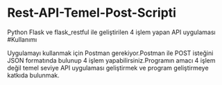 # Rest-API-Temel-Post-Scripti
Python Flask ve flask_restful ile geliştirilen 4 işlem yapan API uygulaması
#Kullanımı

Uygulamayı kullanmak için Postman gerekiyor.Postman ile POST isteğini JSON formatında bulunup 4 işlem yapabilirsiniz.Programın amacı 4 işlem değil temel seviye API uygulaması geliştirmek ve program geliştirmeye katkıda bulunmak.
